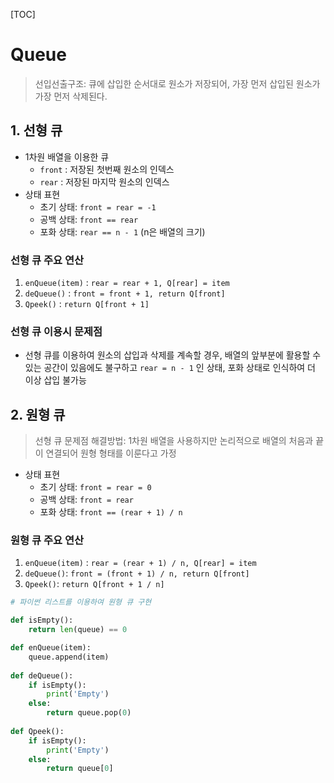 [TOC]

# Queue

> 선입선출구조: 큐에 삽입한 순서대로 원소가 저장되어, 가장 먼저 삽입된 원소가 가장 먼저 삭제된다.



## 1. 선형 큐

- 1차원 배열을 이용한 큐
  - `front` : 저장된 첫번째 원소의 인덱스
  - `rear` : 저장된 마지막 원소의 인덱스
- 상태 표현
  - 초기 상태: `front = rear = -1`
  - 공백 상태: `front == rear `
  - 포화 상태: `rear == n - 1` (n은 배열의 크기)

### 선형 큐 주요 연산

1. `enQueue(item)` : `rear = rear + 1, Q[rear] = item`  
2. `deQueue()` :  `front = front + 1, return Q[front]`
3. `Qpeek()` : `return Q[front + 1]` 

### 선형 큐 이용시 문제점

- 선형 큐를 이용하여 원소의 삽입과 삭제를 계속할 경우, 배열의 앞부분에 활용할 수 있는 공간이 있음에도 불구하고 `rear = n - 1` 인 상태, 포화 상태로 인식하여 더 이상 삽입 불가능



## 2. 원형 큐

> 선형 큐 문제점 해결방법: 1차원 배열을 사용하지만 논리적으로 배열의 처음과 끝이 연결되어 원형 형태를 이룬다고 가정

- 상태 표현
  - 초기 상태: `front = rear = 0`
  - 공백 상태: `front = rear` 
  - 포화 상태: `front == (rear + 1) / n`   

### 원형 큐 주요 연산

1. `enQueue(item)` : `rear = (rear + 1) / n, Q[rear] = item` 
2. `deQueue()`: `front = (front + 1) / n, return Q[front]`
3. `Qpeek()`: `return Q[front + 1 / n]` 

 ```python
 # 파이썬 리스트를 이용하여 원형 큐 구현
 
 def isEmpty():
     return len(queue) == 0
 
 def enQueue(item):
     queue.append(item)
     
 def deQueue():
     if isEmpty():
         print('Empty')
     else:
         return queue.pop(0)
     
 def Qpeek():
     if isEmpty():
         print('Empty')
     else:
         return queue[0]
 ```


